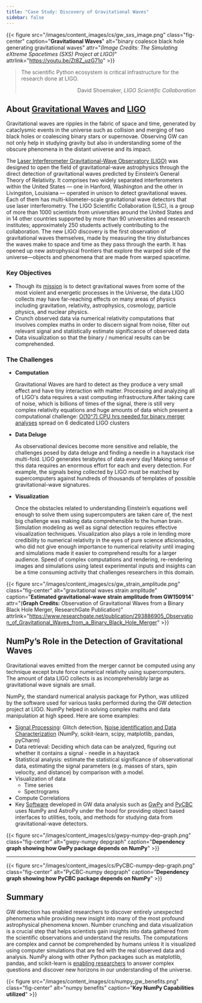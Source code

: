 ```yaml
---
title: "Case Study: Discovery of Gravitational Waves"
sidebar: false
---
```


{{< figure src="/images/content_images/cs/gw_sxs_image.png" class="fig-center" caption="**Gravitational Waves**" alt="binary coalesce black hole generating gravitational waves" attr="*(Image Credits: The Simulating eXtreme Spacetimes (SXS) Project at LIGO)*" attrlink="https://youtu.be/Zt8Z_uzG71o" >}}

<blockquote cite="https://www.youtube.com/watch?v=BIvezCVcsYs">
    <p>The scientific Python ecosystem is critical infrastructure for the research done at LIGO.</p>
    <footer align="right">David Shoemaker, <cite>LIGO Scientific Collaboration</cite></footer>
</blockquote>

## About [Gravitational Waves](https://www.nationalgeographic.com/news/2017/10/what-are-gravitational-waves-ligo-astronomy-science/) and [LIGO](https://www.ligo.caltech.edu)

Gravitational waves are ripples in the fabric of space and time, generated by
cataclysmic events in the universe such as collision and merging of two black
holes or coalescing binary stars or supernovae. Observing GW can not only help
in studying gravity but also in understanding some of the obscure phenomena in
the distant universe and its impact.

The [Laser Interferometer Gravitational-Wave Observatory (LIGO)](https://www.ligo.caltech.edu)
was designed to open the field of gravitational-wave astrophysics through the
direct detection of gravitational waves predicted by Einstein’s General Theory
of Relativity. It comprises two widely separated interferometers within the
United States — one in Hanford, Washington and the other in Livingston,
Louisiana — operated in unison to detect gravitational waves. Each of them has
multi-kilometer-scale gravitational wave detectors that use laser
interferometry.  The LIGO Scientific Collaboration (LSC), is a group of more
than 1000 scientists from universities around the United States and in 14
other countries supported by more than 90 universities and research institutes;
approximately 250 students actively contributing to the collaboration. The new
LIGO discovery is the first observation of gravitational waves themselves,
made by measuring the tiny disturbances the waves make to space and time as
they pass through the earth.  It has opened up new astrophysical frontiers
that explore the warped side of the universe—objects and phenomena that are
made from warped spacetime.


### Key Objectives

* Though its [mission](https://www.ligo.caltech.edu/page/what-is-ligo) is to
  detect gravitational waves from some of the most violent and energetic
  processes in the Universe, the data LIGO collects may have far-reaching
  effects on many areas of physics including gravitation, relativity,
  astrophysics, cosmology, particle physics, and nuclear physics.
* Crunch observed data via numerical relativity computations that involves
  complex maths in order to discern signal from noise, filter out relevant
  signal and statistically estimate significance of observed data
* Data visualization so that the binary / numerical results can be
  comprehended.



### The Challenges

* **Computation**

    Gravitational Waves are hard to detect as they produce a very small effect
    and have tiny interaction with matter. Processing and analyzing all of
    LIGO's data requires a vast computing infrastructure.After taking care of
    noise, which is billions of times of the signal, there is still very
    complex relativity equations and huge amounts of data which present a
    computational challenge:
    [O(10^7) CPU hrs needed for binary merger analyses](https://youtu.be/7mcHknWWzNI)
    spread on 6 dedicated LIGO clusters

* **Data Deluge**

    As observational devices become more sensitive and reliable, the challenges
    posed by data deluge and finding a needle in a haystack rise multi-fold.
    LIGO generates terabytes of data every day! Making sense of this data
    requires an enormous effort for each and every detection. For example, the
    signals being collected by LIGO must be matched by supercomputers against
    hundreds of thousands of templates of possible gravitational-wave signatures.

* **Visualization**

    Once the obstacles related to understanding Einstein’s equations well
    enough to solve them using supercomputers are taken care of, the next big
    challenge was making data comprehensible to the human brain. Simulation
    modeling as well as  signal detection requires effective visualization
    techniques.  Visualization also plays a role in lending more credibility
    to numerical relativity in the eyes of pure science aficionados, who did
    not give enough importance to numerical relativity until imaging and
    simulations made it easier to comprehend results for a larger audience.
    Speed of complex computations and rendering, re-rendering images and
    simulations using latest experimental inputs and insights can be a time
    consuming activity that challenges researchers in this domain.

{{< figure src="/images/content_images/cs/gw_strain_amplitude.png" class="fig-center" alt="gravitational waves strain amplitude" caption="**Estimated gravitational-wave strain amplitude from GW150914**" attr="(**Graph Credits:** Observation of Gravitational Waves from a Binary Black Hole Merger, ResearchGate Publication)" attrlink="https://www.researchgate.net/publication/293886905_Observation_of_Gravitational_Waves_from_a_Binary_Black_Hole_Merger" >}}

## NumPy’s Role in the Detection of Gravitational Waves

Gravitational waves emitted from the merger cannot be computed using any
technique except brute force numerical relativity using supercomputers.
The amount of data LIGO collects is as incomprehensibly large as gravitational
wave signals are small.

NumPy, the standard numerical analysis package for Python,  was utilized by
the software used for various tasks performed during the GW detection project
at LIGO. NumPy helped in solving complex maths and data manipulation at high
speed.  Here are some examples:

* [Signal Processing](https://www.uv.es/virgogroup/Denoising_ROF.html): Glitch
  detection,  [Noise identification and Data Characterization](https://ep2016.europython.eu/media/conference/slides/pyhton-in-gravitational-waves-research-communities.pdf)
  (NumPy, scikit-learn, scipy, matplotlib, pandas, pyCharm)
* Data retrieval: Deciding which data can be analyzed, figuring out whether it
  contains a signal - needle in a haystack
* Statistical analysis: estimate the statistical significance of observational
  data, estimating the signal parameters (e.g. masses of stars, spin velocity,
  and distance) by comparison with a model.
* Visualization of data
  - Time series
  - Spectrograms
* Compute Correlations
* Key [Software](https://github.com/lscsoft) developed in GW data analysis
  such as [GwPy](https://gwpy.github.io/docs/stable/overview.html) and
  [PyCBC](https://pycbc.org) uses NumPy and AstroPy under the hood for
  providing object based interfaces to utilities, tools, and methods for
  studying data from gravitational-wave detectors.

{{< figure src="/images/content_images/cs/gwpy-numpy-dep-graph.png" class="fig-center" alt="gwpy-numpy depgraph" caption="**Dependency graph showing how GwPy package depends on NumPy**" >}}

----

{{< figure src="/images/content_images/cs/PyCBC-numpy-dep-graph.png" class="fig-center" alt="PyCBC-numpy depgraph" caption="**Dependency graph showing how PyCBC package depends on NumPy**" >}}

## Summary

GW detection has enabled researchers to discover entirely unexpected phenomena
while providing new insight into many of the most profound astrophysical
phenomena known. Number crunching and data visualization is a crucial step
that helps scientists gain insights into data gathered from the scientific
observations and understand the results. The computations are complex and
cannot be comprehended by humans unless it is visualized using computer
simulations that are fed with the real observed data and analysis.  NumPy
along with other Python packages such as matplotlib, pandas, and scikit-learn
is [enabling researchers](https://www.gw-openscience.org/events/GW150914/) to
answer complex questions and discover new horizons in our understanding of the
universe.

{{< figure src="/images/content_images/cs/numpy_gw_benefits.png" class="fig-center" alt="numpy benefits" caption="**Key NumPy Capabilities utilized**" >}}
